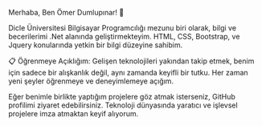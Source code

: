 Merhaba, Ben Ömer Dumlupınar! :wave:

Dicle Üniversitesi Bilgisayar Programcılığı mezunu biri olarak, bilgi ve becerilerimi .Net alanında geliştirmekteyim. HTML, CSS, Bootstrap, ve Jquery konularında yetkin bir bilgi düzeyine sahibim.

:clipboard: Öğrenmeye Açıklığım: Gelişen teknolojileri yakından takip etmek, benim için sadece bir alışkanlık değil, aynı zamanda keyifli bir tutku. Her zaman yeni şeyler öğrenmeye ve deneyimlemeye açığım.

Eğer benimle birlikte yaptığım projelere göz atmak isterseniz, GitHub profilimi ziyaret edebilirsiniz. Teknoloji dünyasında yaratıcı ve işlevsel projelere imza atmaktan keyif alıyorum.
